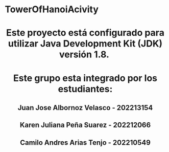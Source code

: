 # TowerOfHanoiAcivity
<h1 align="center"> Este proyecto está configurado para utilizar Java Development Kit (JDK) versión 1.8. </h1>
<h1 align="center"> Este grupo esta integrado por los estudiantes:</h1>
<h2 align="center"> Juan Jose Albornoz Velasco - 202213154</h2>
<h2 align="center"> Karen Juliana Peña Suarez - 202212066</h2>
<h2 align="center"> Camilo Andres Arias Tenjo - 202210549</h2>
